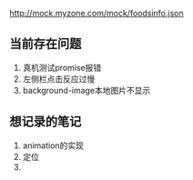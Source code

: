 http://mock.myzone.com/mock/foodsinfo.json


## 当前存在问题
1. 真机测试promise报错
2. 左侧栏点击反应过慢
3. background-image本地图片不显示

## 想记录的笔记
1. animation的实现
2. 定位
3. 